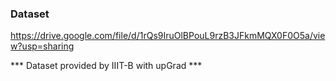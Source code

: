 ### Dataset

https://drive.google.com/file/d/1rQs9IruOlBPouL9rzB3JFkmMQX0F0O5a/view?usp=sharing



*** Dataset provided by IIIT-B with upGrad ***
